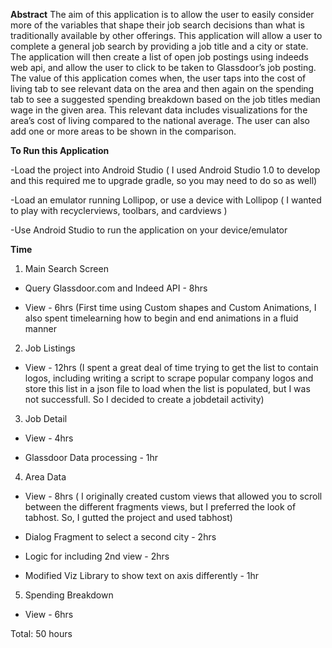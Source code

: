 **Abstract**
The aim of this application is to allow the user to easily consider more of the variables that
shape their job search decisions than what is traditionally available by other offerings. This
application will allow a user to complete a general job search by providing a job title and a city
or state. The application will then create a list of open job postings using indeeds web api,
and allow the user to click to be taken to Glassdoor’s job posting. The value of this application
comes when, the user taps into the cost of living tab to see relevant data on the area and then again on the spending tab to see a
suggested spending breakdown based on the job titles median wage in the given area. This
relevant data includes visualizations for the area’s cost of living compared to the national
average. The user can also add one or more areas to be shown in the comparison.


**To Run this Application**


-Load the project into Android Studio ( I used Android Studio 1.0 to develop and this required me to upgrade gradle, so you may need to do so as well)


-Load an emulator running Lollipop, or use a device with Lollipop ( I wanted to play with recyclerviews, toolbars, and cardviews )


-Use Android Studio to run the application on your device/emulator


**Time**

1. Main Search Screen

* Query Glassdoor.com and Indeed API - 8hrs

* View - 6hrs (First time using Custom shapes and Custom Animations, I also spent timelearning how to begin and end animations in a fluid manner

2. Job Listings

* View - 12hrs (I spent a great deal of time trying to get the list to contain logos, including writing a script to scrape popular company logos and store this list in a json file to load when the list is populated, but I was not successfull. So I decided to create a jobdetail activity)


3. Job Detail

* View - 4hrs

* Glassdoor Data processing - 1hr


4. Area Data

* View - 8hrs ( I originally created custom views that allowed you to scroll between the different fragments views, but I preferred the look of tabhost. So, I gutted the project and used tabhost)

* Dialog Fragment to select a second city - 2hrs

* Logic for including 2nd view - 2hrs

* Modified Viz Library to show text on axis differently - 1hr


5. Spending Breakdown 

* View - 6hrs



Total: 50 hours



